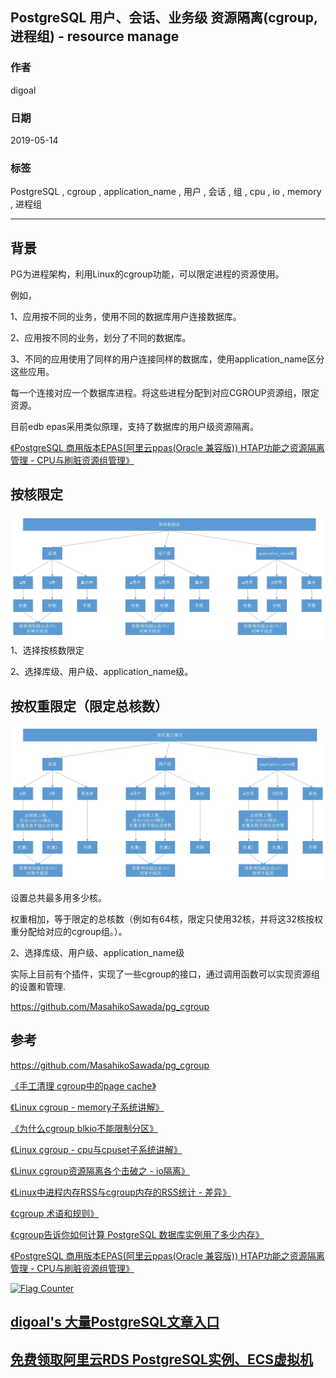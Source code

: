 ## PostgreSQL 用户、会话、业务级 资源隔离(cgroup, 进程组) - resource manage   
                                                                                                                                                
### 作者                                                                                                                                                
digoal                                                                                                                                                
                                                                                                                                                
### 日期                                                                                                                                                
2019-05-14                                                                                                                                                
                                                                                                                                                
### 标签                                                                                                                                                
PostgreSQL , cgroup  , application_name , 用户 , 会话 , 组 , cpu , io , memory , 进程组        
                                                               
----                                                                                                                                          
                                                                                                                                            
## 背景        
PG为进程架构，利用Linux的cgroup功能，可以限定进程的资源使用。  
  
  
例如，  
  
1、应用按不同的业务，使用不同的数据库用户连接数据库。  
  
2、应用按不同的业务，划分了不同的数据库。  
  
3、不同的应用使用了同样的用户连接同样的数据库，使用application_name区分这些应用。  
  
每一个连接对应一个数据库进程。将这些进程分配到对应CGROUP资源组，限定资源。  
  
目前edb epas采用类似原理，支持了数据库的用户级资源隔离。  
  
[《PostgreSQL 商用版本EPAS(阿里云ppas(Oracle 兼容版)) HTAP功能之资源隔离管理 - CPU与刷脏资源组管理》](../201801/20180113_01.md)  
  
## 按核限定  
![pic](20190514_01_pic_001.jpg)  
1、选择按核数限定  
  
2、选择库级、用户级、application_name级。  
  
## 按权重限定（限定总核数）  
  
![pic](20190514_01_pic_002.jpg)  
  
设置总共最多用多少核。  
  
权重相加，等于限定的总核数（例如有64核，限定只使用32核，并将这32核按权重分配给对应的cgroup组。）。  
  
2、选择库级、用户级、application_name级  
  
实际上目前有个插件，实现了一些cgroup的接口，通过调用函数可以实现资源组的设置和管理.   
  
https://github.com/MasahikoSawada/pg_cgroup   
  
## 参考  
https://github.com/MasahikoSawada/pg_cgroup  
  
[《手工清理 cgroup中的page cache》](../201708/20170817_02.md)    
  
[《Linux cgroup - memory子系统讲解》](../201701/20170111_02.md)    
  
[《为什么cgroup blkio不能限制分区》](../201608/20160811_01.md)    
  
[《Linux cgroup - cpu与cpuset子系统讲解》](../201606/20160613_01.md)    
  
[《Linux cgroup资源隔离各个击破之 - io隔离》](../201606/20160611_01.md)    
  
[《Linux中进程内存RSS与cgroup内存的RSS统计 - 差异》](../201606/20160608_02.md)    
  
[《cgroup 术语和规则》](../201602/20160215_01.md)    
  
[《cgroup告诉你如何计算 PostgreSQL 数据库实例用了多少内存》](../201509/20150926_01.md)    
  
[《PostgreSQL 商用版本EPAS(阿里云ppas(Oracle 兼容版)) HTAP功能之资源隔离管理 - CPU与刷脏资源组管理》](../201801/20180113_01.md)    
  
  
  
<a rel="nofollow" href="http://info.flagcounter.com/h9V1"  ><img src="http://s03.flagcounter.com/count/h9V1/bg_FFFFFF/txt_000000/border_CCCCCC/columns_2/maxflags_12/viewers_0/labels_0/pageviews_0/flags_0/"  alt="Flag Counter"  border="0"  ></a>  
  
  
## [digoal's 大量PostgreSQL文章入口](https://github.com/digoal/blog/blob/master/README.md "22709685feb7cab07d30f30387f0a9ae")
  
  
## [免费领取阿里云RDS PostgreSQL实例、ECS虚拟机](https://free.aliyun.com/ "57258f76c37864c6e6d23383d05714ea")
  
